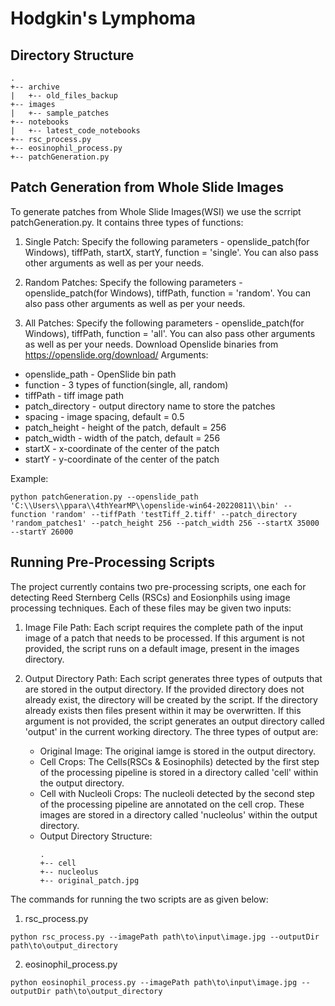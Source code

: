 # Hodgkin's Lymphoma

## Directory Structure
```
.
+-- archive
|   +-- old_files_backup
+-- images
|   +-- sample_patches
+-- notebooks
|   +-- latest_code_notebooks
+-- rsc_process.py
+-- eosinophil_process.py
+-- patchGeneration.py
```

## Patch Generation from Whole Slide Images

To generate patches from Whole Slide Images(WSI) we use the scrript patchGeneration.py. It contains three types of functions:
1. Single Patch:
Specify the following parameters - openslide_patch(for Windows), tiffPath, startX, startY, function = 'single'.
You can also pass other arguments as well as per your needs.

2. Random Patches:
Specify the following parameters - openslide_patch(for Windows), tiffPath, function = 'random'.
You can also pass other arguments as well as per your needs.

3. All Patches:
Specify the following parameters - openslide_patch(for Windows), tiffPath, function = 'all'.
You can also pass other arguments as well as per your needs.
Download Openslide binaries from https://openslide.org/download/
Arguments:
* openslide_path - OpenSlide bin path
* function - 3 types of function(single, all, random)
* tiffPath - tiff image path
* patch_directory - output directory name to store the patches
* spacing - image spacing, default  = 0.5
* patch_height - height of the patch, default = 256
* patch_width - width of the patch, default = 256
* startX - x-coordinate of the center of the patch
* startY - y-coordinate of the center of the patch

Example:
~~~~
python patchGeneration.py --openslide_path 'C:\\Users\\ppara\\4thYearMP\\openslide-win64-20220811\\bin' --function 'random' --tiffPath 'testTiff_2.tiff' --patch_directory 'random_patches1' --patch_height 256 --patch_width 256 --startX 35000 --startY 26000
~~~~

## Running Pre-Processing Scripts
The project currently contains two pre-processing scripts, one each for detecting Reed Sternberg Cells (RSCs) and Eosionphils using image processing techniques. Each of these files may be given two inputs:

1. Image File Path: Each script requires the complete path of the input image of a patch that needs to be processed. If this argument is not provided, the script runs on a default image, present in the images directory.

2. Output Directory Path: Each script generates three types of outputs that are stored in the output directory. If the provided directory does not already exist, the directory will be created by the script. If the directory already exists then files present within it may be overwritten. If this argument is not provided, the script generates an output directory called 'output' in the current working directory. The three types of output are:
    * Original Image: The original iamge is stored in the output directory.
    * Cell Crops: The Cells(RSCs & Eosinophils) detected by the first step of the processing pipeline is stored in a directory called 'cell' within the output directory.
    * Cell with Nucleoli Crops: The nucleoli detected by the second step of the processing pipeline are annotated on the cell crop. These images are stored in a directory called 'nucleolus' within the output directory.
    * Output Directory Structure:
        ```
        .
        +-- cell
        +-- nucleolus
        +-- original_patch.jpg
        ```

The commands for running the two scripts are as given below:

1. rsc_process.py
~~~~
python rsc_process.py --imagePath path\to\input\image.jpg --outputDir path\to\output_directory
~~~~

2. eosinophil_process.py
~~~~
python eosinophil_process.py --imagePath path\to\input\image.jpg --outputDir path\to\output_directory
~~~~